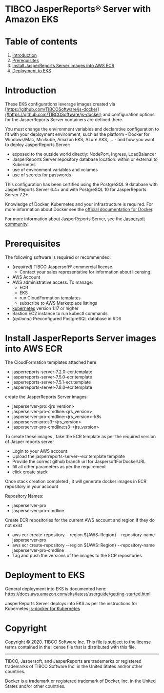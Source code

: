 # TIBCO JasperReports&reg; Server with Amazon EKS

# Table of contents

1. [Introduction](#introduction)
1. [Prerequisites](#prerequisites)
1. [Install JasperReports Server images into AWS ECR](#install-jasperreports-server-images-into-AWS-ECR)
1. [Deployment to EKS](#deployment-to-eks)

# Introduction

These EKS configurations leverage images created via [https://github.com/TIBCOSoftware/js-docker](#https://github.com/TIBCOSoftware/js-docker)
and configuration options for the JasperReports Server containers are defined there.

You must change the environment variables and declarative configuration to fit with your deployment environment,
such as the platform - Docker for Windows/Mac, Minikube, Amazon EKS, Azure AKS, ... -
and how you want to deploy JasperReports Server:
- exposed to the outside world directly: NodePort, Ingress, LoadBalancer
- JasperReports Server repository database location: within or external to Kubernetes
- use of environment variables and volumes
- use of secrets for passwords

This configuration has been certified using
the PostgreSQL 9 database with JasperReports Server 6.4+
and with PostgreSQL 10 for JasperReports Server 7.2+.

Knowledge of Docker, Kubernetes and your infrastructure is required.
For more information about Docker see the
[official documentation for Docker](https://docs.docker.com/).

For more information about JasperReports Server, see the
[Jaspersoft community](http://community.jaspersoft.com/).

# Prerequisites

The following software is required or recommended:

- (*required*) TIBCO Jaspersoft&reg; commercial license.
  - Contact your sales representative for information about licensing.
- AWS Account
- AWS administrative access. To manage:
  - ECR
  - EKS
  - run CloudFormation templates
  - subscribe to AWS Marketplace listings  
- [kubernetes](https://kubernetes.io/) version 1.17 or higher
- Bastion EC2 instance to run kubectl commands
- (*optional*) Preconfigured PostgreSQL database in RDS

# Install JasperReports Server images into AWS ECR

The CloudFormation templates attached here:
- jasperreports-server-7.2.0-ecr.template
- jasperreports-server-7.5.0-ecr.template
- jasperreports-server-7.5.1-ecr.template
- jasperreports-server-7.8.0-ecr.template

create the JasperReports Server images:
- jasperserver-pro:<jrs_version>
- jasperserver-pro-cmdline:<jrs_version>
- jasperserver-pro-cmdline:<jrs_version>-k8s
- jasperserver-pro:s3-<jrs_version>
- jasperserver-pro-cmdline:s3-<jrs_version>

To create these images , take the ECR template as per the required version of Jasper reports server
- Login to your AWS account 
- Upload the jasperreports-server-<version>-ecr.template template
- Provide the correct github branch url for JaspersoftForDockerURL
- fill all other parameters as per the requirement 
- click create stack 

Once stack creation completed , it will generate docker images in ECR repository in your account

Repository Names:
- jasperserver-pro
- jasperserver-pro-cmdline

Create ECR repositories for the current AWS account and region if they do not exist
  - aws ecr create-repository --region ${AWS::Region} --repository-name jasperserver-pro
  - aws ecr create-repository --region ${AWS::Region} --repository-name jasperserver-pro-cmdline
- Tag and push the versions of the images to the ECR repositories

# Deployment to EKS

General deployment into EKS is documented here: https://docs.aws.amazon.com/eks/latest/userguide/getting-started.html

JasperReports Server deploys into EKS as per the instructions for Kubernetes [js-docker for Kubernetes](https://github.com/TIBCOSoftware/js-docker/tree/master/kubernetes)


# Copyright
Copyright &copy; 2020. TIBCO Software Inc.
This file is subject to the license terms contained
in the license file that is distributed with this file.
___

TIBCO, Jaspersoft, and JasperReports are trademarks or
registered trademarks of TIBCO Software Inc.
in the United States and/or other countries.

Docker is a trademark or registered trademark of Docker, Inc.
in the United States and/or other countries.
